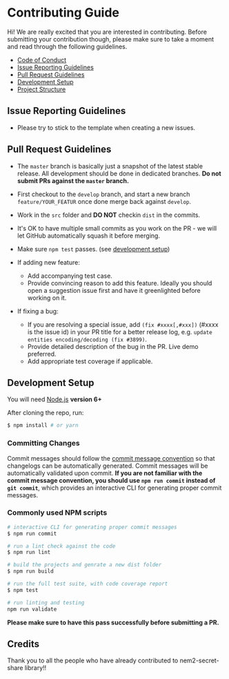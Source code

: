 # Contributing Guide

Hi! We are really excited that you are interested in contributing. Before submitting your contribution though, please make sure to take a moment and read through the following guidelines.

- [Code of Conduct](../CODE_OF_CONDUCT.md)
- [Issue Reporting Guidelines](#issue-reporting-guidelines)
- [Pull Request Guidelines](#pull-request-guidelines)
- [Development Setup](#development-setup)
- [Project Structure](#project-structure)

## Issue Reporting Guidelines

- Please try to stick to the template when creating a new issues.

## Pull Request Guidelines

- The `master` branch is basically just a snapshot of the latest stable release. All development should be done in dedicated branches. **Do not submit PRs against the `master` branch.**

- First checkout to the `develop` branch, and start a new branch `feature/YOUR_FEATUR` once done merge back against `develop`.

- Work in the `src` folder and **DO NOT** checkin `dist` in the commits.

- It's OK to have multiple small commits as you work on the PR - we will let GitHub automatically squash it before merging.

- Make sure `npm test` passes. (see [development setup](#development-setup))

- If adding new feature:
  - Add accompanying test case.
  - Provide convincing reason to add this feature. Ideally you should open a suggestion issue first and have it greenlighted before working on it.

- If fixing a bug:
  - If you are resolving a special issue, add `(fix #xxxx[,#xxx])` (#xxxx is the issue id) in your PR title for a better release log, e.g. `update entities encoding/decoding (fix #3899)`.
  - Provide detailed description of the bug in the PR. Live demo preferred.
  - Add appropriate test coverage if applicable.

## Development Setup

You will need [Node.js](http://nodejs.org) **version 6+**

After cloning the repo, run:

``` bash
$ npm install # or yarn
```

### Committing Changes

Commit messages should follow the [commit message convention](./COMMIT_CONVENTION.md) so that changelogs can be automatically generated. Commit messages will be automatically validated upon commit. **If you are not familiar with the commit message convention, you should use `npm run commit` instead of `git commit`**, which provides an interactive CLI for generating proper commit messages.

### Commonly used NPM scripts

``` bash
# interactive CLI for generating proper commit messages
$ npm run commit

# run a lint check against the code
$ npm run lint

# build the projects and genrate a new dist folder
$ npm run build

# run the full test suite, with code coverage report
$ npm test

# run linting and testing
npm run validate
```

**Please make sure to have this pass successfully before submitting a PR.**

## Credits

Thank you to all the people who have already contributed to nem2-secret-share library!!
